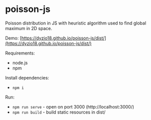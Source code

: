 # poisson-js
Poisson distribution in JS with heuristic algorithm used to find global maximum in 2D space.

Demo: [https://dyzio18.github.io/poisson-js/dist/](https://dyzio18.github.io/poisson-js/dist/)

Requirements:

* node.js
* npm

Install dependencies:

* `npm i`

Run:

* `npm run serve` - open on port 3000 (http://localhost:3000/)
* `npm run build` - build static resources in dist/

